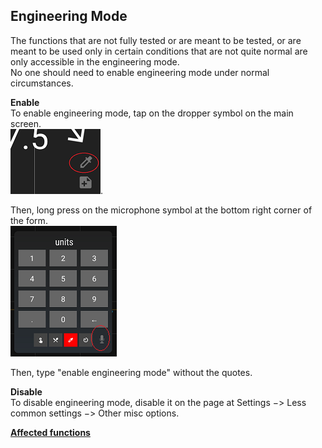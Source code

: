 ## Engineering Mode  

The functions that are not fully tested or are meant to be tested, or are meant to be used only in certain conditions that are not quite normal are only accessible in the engineering mode.  
No one should need to enable engineering mode under normal circumstances.  

**Enable**  
To enable engineering mode, tap on the dropper symbol on the main screen.  
![](./images/syringe-symbol.png).  

Then, long press on the microphone symbol at the bottom right corner of the form.  
![](./images/treatment-menu.png)  

Then, type "enable engineering mode" without the quotes.  

**Disable**  
To disable engineering mode, disable it on the page at Settings &#8722;> Less common settings &#8722;> Other misc options.  
  
[**Affected functions**](BehindEngineeringMode)  
  
